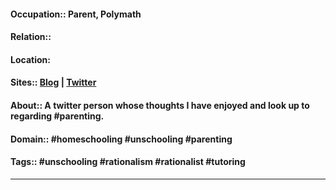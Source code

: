 #### Occupation:: Parent, Polymath
#### Relation::
#### Location:
#### Sites:: [Blog](http://becomingeden.com/) | [Twitter](https://twitter.com/diviacaroline)
#### About:: A twitter person whose thoughts I have enjoyed and look up to regarding #parenting.
#### Domain:: #homeschooling #unschooling #parenting 
#### Tags:: #unschooling #rationalism #rationalist #tutoring

---


